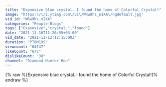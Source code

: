 ```yaml
---
title: "Expensive blue crystal. I found the home of Colorful Crystal!"
image: "https:\/\/i.ytimg.com\/vi\/WRw9hs_nIXA\/hqdefault.jpg"
vid_id: "WRw9hs_nIXA"
categories: "People-Blogs"
tags: ["Expensive","crystal.","found"]
date: "2021-11-16T11:20:55+03:00"
vid_date: "2021-11-12T12:15:00Z"
duration: "PT8M19S"
viewcount: "64747"
likeCount: "675"
dislikeCount: "38"
channel: "Diamond Hunter Hou"
---
```

{% raw %}Expensive blue crystal. I found the home of Colorful Crystal!{% endraw %}
